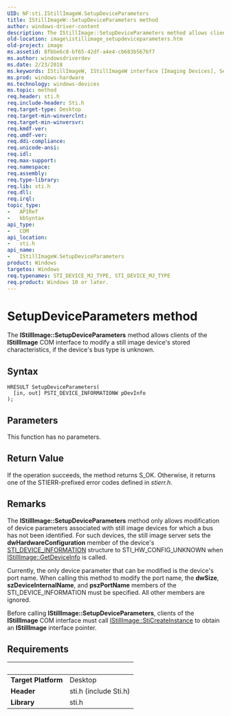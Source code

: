 ```yaml
---
UID: NF:sti.IStillImageW.SetupDeviceParameters
title: IStillImageW::SetupDeviceParameters method
author: windows-driver-content
description: The IStillImage::SetupDeviceParameters method allows clients of the IStillImage COM interface to modify a still image device's stored characteristics, if the device's bus type is unknown.
old-location: image\istillimage_setupdeviceparameters.htm
old-project: image
ms.assetid: 8fbbe6c8-bf65-42df-a4e4-cb683b567bf7
ms.author: windowsdriverdev
ms.date: 2/23/2018
ms.keywords: IStillImageW, IStillImageW interface [Imaging Devices], SetupDeviceParameters method, IStillImageW::SetupDeviceParameters, SetupDeviceParameters method [Imaging Devices], SetupDeviceParameters method [Imaging Devices], IStillImageW interface, SetupDeviceParameters,IStillImageW.SetupDeviceParameters, image.istillimage_setupdeviceparameters, sti/IStillImageW::SetupDeviceParameters, stifnc_08d945b1-ff61-4018-ae0b-5b134fc4f112.xml
ms.prod: windows-hardware
ms.technology: windows-devices
ms.topic: method
req.header: sti.h
req.include-header: Sti.h
req.target-type: Desktop
req.target-min-winverclnt: 
req.target-min-winversvr: 
req.kmdf-ver: 
req.umdf-ver: 
req.ddi-compliance: 
req.unicode-ansi: 
req.idl: 
req.max-support: 
req.namespace: 
req.assembly: 
req.type-library: 
req.lib: sti.h
req.dll: 
req.irql: 
topic_type:
-	APIRef
-	kbSyntax
api_type:
-	COM
api_location:
-	sti.h
api_name:
-	IStillImageW.SetupDeviceParameters
product: Windows
targetos: Windows
req.typenames: STI_DEVICE_MJ_TYPE, STI_DEVICE_MJ_TYPE
req.product: Windows 10 or later.
---
```



# SetupDeviceParameters method
The <b>IStillImage::SetupDeviceParameters</b> method allows clients of the <b>IStillImage</b> COM interface to modify a still image device's stored characteristics, if the device's bus type is unknown.

## Syntax

````
HRESULT SetupDeviceParameters(
  [in, out] PSTI_DEVICE_INFORMATIONW pDevInfo
);
````

## Parameters

This function has no parameters.

## Return Value

If the operation succeeds, the method returns S_OK. Otherwise, it returns one of the STIERR-prefixed error codes defined in <i>stierr.h</i>.

## Remarks

The <b>IStillImage::SetupDeviceParameters</b> method only allows modification of device parameters associated with still image devices for which a bus has not been identified. For such devices, the still image server sets the <b>dwHardwareConfiguration</b> member of the device's <a href="..\sti\ns-sti-_sti_device_informationw.md">STI_DEVICE_INFORMATION</a> structure to STI_HW_CONFIG_UNKNOWN when <a href="https://msdn.microsoft.com/library/windows/hardware/ff543782">IStillImage::GetDeviceInfo</a> is called.

Currently, the only device parameter that can be modified is the device's port name. When calling this method to modify the port name, the <b>dwSize</b>, <b>szDeviceInternalName</b>, and <b>pszPortName</b> members of the STI_DEVICE_INFORMATION must be specified. All other members are ignored.

Before calling <b>IStillImage::SetupDeviceParameters</b>, clients of the <b>IStillImage</b> COM interface must call <a href="https://msdn.microsoft.com/library/windows/hardware/ff543804">IStillImage::StiCreateInstance</a> to obtain an <b>IStillImage</b> interface pointer.

## Requirements
| &nbsp; | &nbsp; |
| ---- |:---- |
| **Target Platform** | Desktop |
| **Header** | sti.h (include Sti.h) |
| **Library** | sti.h |